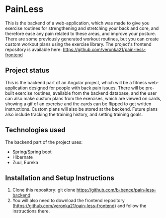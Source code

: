 # PainLess

This is the backend of a web-application, which was made to give you exercise routines for strengthening and stretching your back and core, and therefore ease any pain related to these areas, and improve your posture. There are some previously generated workout routines, but you can create custom workout plans using the exercise library. 
The project's frontend repository is available here: https://github.com/veronka21/pain-less-frontend

## Project status

This is the backend part of an Angular project, which will be a fitness web-application designed for people with back pain issues. There will be pre-built exercise routines, available from the backend database, and the user can also make custom plans from the exercises, which are viewed on cards, showing a gif of an exercise and the cards can be flipped to get written instructions. Custom plans will also be stored at the backend.
Future plans also include tracking the training history, and setting training goals.

## Technologies used
The backend part of the project uses:
- Spring/Spring boot
- Hibernate
- Zuul, Eureka

## Installation and Setup Instructions

1. Clone this repository: git clone https://github.com/b-bence/pain-less-backend
2. You will also need to download the frontend repository (https://github.com/veronka21/pain-less-frontend) and follow the instructions there.

